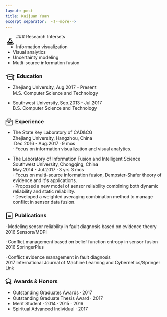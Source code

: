 ```yaml
---
layout: post
title: Kaijuan Yuan
excerpt_separator:  <!--more-->
---
```



<img src="images/interests4.png" width="30" height="30" align="middle" style="float: left; margin-right: 4px; margin-top: .6em"/>
### Research Intersets

- Information visualization<br>
- Visual analytics<br>
- Uncertainty modeling<br>
- Mutli-source information fusion<br>

<a name="educate"></a>
<img src="images/education3.png" width="30" height="30" align="middle" style="float: left; margin-right: 6px; margin-top: .5em"/>
### Education
- Zhejiang University, Aug.2017 - Present<br>
 M.S. Computer Science and Technology<br>

- Southwest University, Sep.2013 - Jul.2017<br>
  B.S. Computer Science and Technology<br>



<a name="exper"></a>
<img src="images/experience3.png" width="23" height="23" align="middle" style="float: left; margin-right: 8px; margin-top: .7em"/>
### Experience

- The State Key Laboratory of CAD&CG<br>
  Zhejiang University, Hangzhou, China<br>
  Dec.2016 - Aug.2017 · 9 mos<br>
· Focus on information visualization and visual analytics.<br>


- The Laboratory of Information Fusion and Intelligent Science<br>
  Southwest University, Chongqing, China<br>
  May.2014 - Jul.2017 · 3 yrs 3 mos<br>
· Focus on multi-source information fusion, Dempster-Shafer theory of evidence and it's applications.<br>
· Proposed a new model of sensor reliability combining both dynamic reliability and static reliability.<br>
· Developed a weighted averaging combination method to manage conflict in sensor data fusion.<br>



<a name="public"></a>
<img src="images/publications3.png" width="24" height="24" align="middle" style="float: left; margin-right: 6px; margin-top: .6em"/>
### Publications

· Modeling sensor reliability in fault diagnosis based on evidence theory<br>
2016 Sensors/MDPI

· Conflict management based on belief function entropy in sensor fusion<br>
2016 SpringerPlus

· Conflict evidence management in fault diagnosis<br>
2017 International Journal of Machine Learning and Cybernetics/Springer Link


<a name="awards"></a>
<img src="images/awards2.png" width="20" height="20" align="middle" style="float: left; margin-right: 6px; margin-top: .7em"/>
### Awards & Honors

- Outstanding Graduates Awards · 2017<br>
- Outstanding Graduate Thesis Award · 2017<br>
- Merit Student · 2014 · 2015 · 2016<br>
- Spiritual Advanced Individual · 2017

